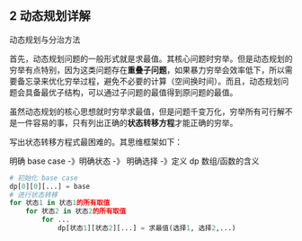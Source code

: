 ## 2 动态规划详解

动态规划与分治方法

首先，动态规划问题的一般形式就是求最值。其核心问题时穷举。但是动态规划的穷举有点特别，因为这类问题存在**重叠子问题**，如果暴力穷举会效率低下，所以需要备忘录来优化穷举过程，避免不必要的计算（空间换时间）。而且，动态规划问题会具备最优子结构，可以通过子问题的最值得到原问题的最值。

虽然动态规划的核心思想就时穷举求最值，但是问题千变万化，穷举所有可行解不是一件容易的事，只有列出正确的**状态转移方程**才能正确的穷举。

写出状态转移方程式最困难的。其思维框架如下：

明确 base case -》明确状态 -》 明确选择 -》定义 dp 数组/函数的含义

```python
# 初始化 base case
dp[0][0][...] = base
# 进行状态转移
for 状态1 in 状态1的所有取值
	for 状态2 in 状态2的所有取值
		for ...
			dp[状态1][状态2][...] = 求最值(选择1, 选择2,...)
```
